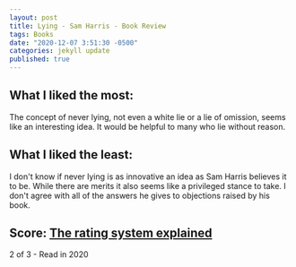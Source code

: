 ```yaml
---
layout: post
title: Lying - Sam Harris - Book Review
tags: Books
date: "2020-12-07 3:51:30 -0500"
categories: jekyll update
published: true
---
```



## What I liked the most:

The concept of never lying, not even a white lie or a lie of omission, seems like an interesting idea. It would be helpful to many who lie without reason. 

## What I liked the least:

I don't know if never lying is as innovative an idea as Sam Harris believes it to be. While there are merits it also seems like a privileged stance to take. I don't agree with all of the answers he gives to objections raised by his book.

## Score: [The rating system explained](https://www.taylordorsett.com/posts/my-book-review-system-explained)

2 of 3 - Read in 2020
